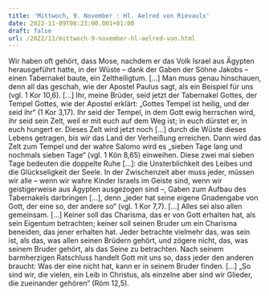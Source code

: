 ```yaml
---
title: 'Mittwoch, 9. November : Hl. Aelred von Rievaulx'
date: 2022-11-09T08:23:00.001+01:00
draft: false
url: /2022/11/mittwoch-9-november-hl-aelred-von.html
---
```


Wir haben oft gehört, dass Mose, nachdem er das Volk Israel aus Ägypten herausgeführt hatte, in der Wüste – dank der Gaben der Söhne Jakobs – einen Tabernakel baute, ein Zeltheiligtum. \[…\] Man muss genau hinschauen, denn all das geschah, wie der Apostel Paulus sagt, als ein Beispiel für uns (vgl. 1 Kor 10,6). \[…\] Ihr, meine Brüder, seid jetzt der Tabernakel Gottes, der Tempel Gottes, wie der Apostel erklärt: „Gottes Tempel ist heilig, und der seid ihr“ (1 Kor 3,17). Ihr seid der Tempel, in dem Gott ewig herrschen wird, ihr seid sein Zelt, weil er mit euch auf dem Weg ist; in euch dürstet er, in euch hungert er. Dieses Zelt wird jetzt noch \[…\] durch die Wüste dieses Lebens getragen, bis wir das Land der Verheißung erreichen. Dann wird das Zelt zum Tempel und der wahre Salomo wird es „sieben Tage lang und nochmals sieben Tage“ (vgl. 1 Kön 8,65) einweihen. Diese zwei mal sieben Tage bedeuten die doppelte Ruhe \[…\]: die Unsterblichkeit des Leibes und die Glückseligkeit der Seele. In der Zwischenzeit aber muss jeder, müssen wir alle – wenn wir wahre Kinder Israels im Geiste sind, wenn wir geistigerweise aus Ägypten ausgezogen sind –, Gaben zum Aufbau des Tabernakels darbringen \[…\], denn „jeder hat seine eigene Gnadengabe von Gott, der eine so, der andere so“ (vgl. 1 Kor 7,7). \[…\] Alles sei also allen gemeinsam. \[…\] Keiner soll das Charisma, das er von Gott erhalten hat, als sein Eigentum betrachten; keiner soll seinen Bruder um ein Charisma beneiden, das jener erhalten hat. Jeder betrachte vielmehr das, was sein ist, als das, was allen seinen Brüdern gehört, und zögere nicht, das, was seinem Bruder gehört, als das Seine zu betrachten. Nach seinem barmherzigen Ratschluss handelt Gott mit uns so, dass jeder den anderen braucht: Was der eine nicht hat, kann er in seinem Bruder finden. \[…\] „So sind wir, die vielen, ein Leib in Christus, als einzelne aber sind wir Glieder, die zueinander gehören“ (Röm 12,5).